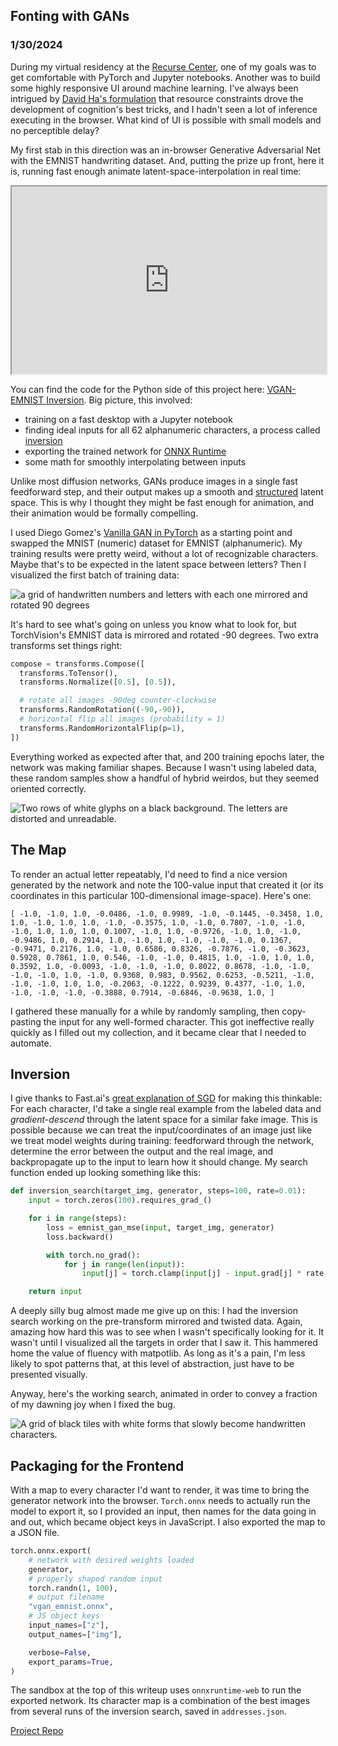 ## Fonting with GANs

### 1/30/2024

During my virtual residency at the [Recurse Center](https://www.recurse.com/), one of my goals was to get comfortable with PyTorch and Jupyter notebooks. Another was to build some highly responsive UI around machine learning. I've always been intrigued by [David Ha's formulation](https://otoro.net/ml/) that resource constraints drove the development of cognition's best tricks, and I hadn't seen a lot of inference executing in the browser. What kind of UI is possible with small models and no perceptible delay?

My first stab in this direction was an in-browser Generative Adversarial Net with the EMNIST handwriting dataset. And, putting the prize up front, here it is, running fast enough animate latent-space-interpolation in real time:

<iframe src="https://codesandbox.io/embed/7rd69j?view=preview" width="100%" height="300" sandbox="allow-forms allow-modals allow-popups allow-presentation allow-same-origin allow-scripts"></iframe>

You can find the code for the Python side of this project here: [VGAN-EMNIST Inversion](https://github.com/zackrdavis/VGAN-EMNIST-Inversion). Big picture, this involved:

- training on a fast desktop with a Jupyter notebook
- finding ideal inputs for all 62 alphanumeric characters, a process called [inversion](https://arxiv.org/pdf/2101.05278.pdf)
- exporting the trained network for [ONNX Runtime](https://onnxruntime.ai/docs/get-started/with-javascript.html)
- some math for smoothly interpolating between inputs

Unlike most diffusion networks, GANs produce images in a single fast feedforward step, and their output makes up a smooth and [structured](https://machinelearningmastery.com/how-to-interpolate-and-perform-vector-arithmetic-with-faces-using-a-generative-adversarial-network/) latent space. This is why I thought they might be fast enough for animation, and their animation would be formally compelling.

I used Diego Gomez's [Vanilla GAN in PyTorch](https://github.com/diegoalejogm/gans) as a starting point and swapped the MNIST (numeric) dataset for EMNIST (alphanumeric). My training results were pretty weird, without a lot of recognizable characters. Maybe that's to be expected in the latent space between letters? Then I visualized the first batch of training data:

![a grid of handwritten numbers and letters with each one mirrored and rotated 90 degrees](/images/fonting-with-gans/twisted_samples.png)

It's hard to see what's going on unless you know what to look for, but TorchVision's EMNIST data is mirrored and rotated -90 degrees. Two extra transforms set things right:

```python
compose = transforms.Compose([
  transforms.ToTensor(),
  transforms.Normalize([0.5], [0.5]),

  # rotate all images -90deg counter-clockwise
  transforms.RandomRotation((-90,-90)),
  # horizontal flip all images (probability = 1)
  transforms.RandomHorizontalFlip(p=1),
])
```

Everything worked as expected after that, and 200 training epochs later, the network was making familiar shapes. Because I wasn't using labeled data, these random samples show a handful of hybrid weirdos, but they seemed oriented correctly.

![Two rows of white glyphs on a black background. The letters are distorted and unreadable.](/images/fonting-with-gans/weirdos.png)

## The Map

To render an actual letter repeatably, I'd need to find a nice version generated by the network and note the 100-value input that created it (or its coordinates in this particular 100-dimensional image-space). Here's one:

`[
    -1.0, -1.0, 1.0, -0.0486, -1.0, 0.9989, -1.0, -0.1445, -0.3458, 1.0, 1.0,
    -1.0, 1.0, 1.0, -1.0, -0.3575, 1.0, -1.0, 0.7807, -1.0, -1.0, -1.0, 1.0,
    1.0, 1.0, 0.1007, -1.0, 1.0, -0.9726, -1.0, 1.0, -1.0, -0.9486, 1.0, 0.2914,
    1.0, -1.0, 1.0, -1.0, -1.0, -1.0, 0.1367, -0.9471, 0.2176, 1.0, -1.0,
    0.6586, 0.8326, -0.7876, -1.0, -0.3623, 0.5928, 0.7861, 1.0, 0.546, -1.0,
    -1.0, 0.4815, 1.0, -1.0, 1.0, 1.0, 0.3592, 1.0, -0.0093, -1.0, -1.0, -1.0,
    0.8022, 0.8678, -1.0, -1.0, -1.0, -1.0, 1.0, -1.0, 0.9368, 0.983, 0.9562,
    0.6253, -0.5211, -1.0, -1.0, -1.0, 1.0, 1.0, -0.2063, -0.1222, 0.9239,
    0.4377, -1.0, 1.0, -1.0, -1.0, -1.0, -0.3888, 0.7914, -0.6846, -0.9638, 1.0,
  ]`

I gathered these manually for a while by randomly sampling, then copy-pasting the input for any well-formed character. This got ineffective really quickly as I filled out my collection, and it became clear that I needed to automate.

## Inversion

I give thanks to Fast.ai's [great explanation of SGD](https://github.com/fastai/fastbook/blob/master/04_mnist_basics.ipynb) for making this thinkable: For each character, I'd take a single real example from the labeled data and _gradient-descend_ through the latent space for a similar fake image. This is possible because we can treat the input/coordinates of an image just like we treat model weights during training: feedforward through the network, determine the error between the output and the real image, and backpropagate up to the input to learn how it should change. My search function ended up looking something like this:

```python
def inversion_search(target_img, generator, steps=100, rate=0.01):
	input = torch.zeros(100).requires_grad_()

    for i in range(steps):
        loss = emnist_gan_mse(input, target_img, generator)
        loss.backward()

        with torch.no_grad():
            for j in range(len(input)):
                input[j] = torch.clamp(input[j] - input.grad[j] * rate, -1, 1)

    return input
```

A deeply silly bug almost made me give up on this: I had the inversion search working on the pre-transform mirrored and twisted data. Again, amazing how hard this was to see when I wasn't specifically looking for it. It wasn't until I visualized all the targets in order that I saw it. This hammered home the value of fluency with matpotlib. As long as it's a pain, I'm less likely to spot patterns that, at this level of abstraction, just have to be presented visually.

Anyway, here's the working search, animated in order to convey a fraction of my dawning joy when I fixed the bug.

![A grid of black tiles with white forms that slowly become handwritten characters.](/images/fonting-with-gans/search.gif)

## Packaging for the Frontend

With a map to every character I'd want to render, it was time to bring the generator network into the browser. `Torch.onnx` needs to actually run the model to export it, so I provided an input, then names for the data going in and out, which became object keys in JavaScript. I also exported the map to a JSON file.

```python
torch.onnx.export(
	# network with desired weights loaded
	generator,
	# properly shaped random input
	torch.randn(1, 100),
	# output filename
	"vgan_emnist.onnx",
	# JS object keys
    input_names=["z"],
    output_names=["img"],

    verbose=False,
    export_params=True,
)
```

The sandbox at the top of this writeup uses `onnxruntime-web` to run the exported network. Its character map is a combination of the best images from several runs of the inversion search, saved in `addresses.json`.

[Project Repo](https://github.com/zackrdavis/VGAN-EMNIST-Inversion)
